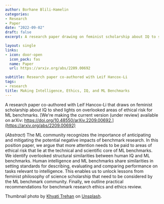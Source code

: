 ```yaml
---
author: Borhane Blili-Hamelin
categories:
- Research
- Paper
date: "2022-09-02"
draft: false
excerpt: A research paper drawing on feminist scholarship about IQ to shed lights on overlooked areas of ethical risk for ML benchmarks

layout: single
links:
- icon: door-open
  icon_pack: fas
  name: Paper
  url: https://arxiv.org/abs/2209.00692

subtitle: Research paper co-authored with Leif Hancox-Li
tags:
- research
title: Making Intelligence, Ethics, IQ, and ML Benchmarks
---
```

A research paper co-authored with Leif Hancox-Li that draws on feminist scholarship about IQ to shed lights on overlooked areas of ethical risk for ML benchmarks. [We're making the current version (under review) available on arXiv: https://doi.org/10.48550/arXiv.2209.00692.](https://arxiv.org/abs/2209.00692)

(*Abstract*) The ML community recognizes the importance of anticipating and mitigating the potential negative impacts of benchmark research. In this position paper, we argue that more attention needs to be paid to areas of ethical risk that lie at the technical and scientific core of ML benchmarks. We identify overlooked structural similarities between human IQ and ML benchmarks. Human intelligence and ML benchmarks share similarities in setting standards for describing, evaluating and comparing performance on tasks relevant to intelligence. This enables us to unlock lessons from feminist philosophy of science scholarship that need to be considered by the ML benchmark community. Finally, we outline practical recommendations for benchmark research ethics and ethics review.

Thumbnail photo by [Khyati Trehan](https://khyatitrehan.com) on [Unsplash](https://unsplash.com/photos/rXy5Zlmw3qY).
